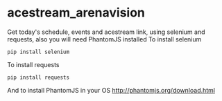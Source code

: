 # acestream_arenavision
Get today's schedule, events and acestream link, using selenium and requests, also you will need PhantomJS installed
To install selenium
```
pip install selenium
```
To install requests
```
pip install requests 
```

And to install PhantomJS in your OS 
http://phantomjs.org/download.html
